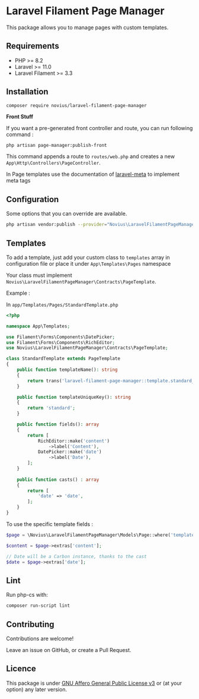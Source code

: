 # Laravel Filament Page Manager

This package allows you to manage pages with custom templates.

## Requirements

* PHP >= 8.2
* Laravel >= 11.0
* Laravel Filament >= 3.3

## Installation

```sh
composer require novius/laravel-filament-page-manager
```

**Front Stuff** 

If you want a pre-generated front controller and route, you can run following command :

```shell
php artisan page-manager:publish-front
``` 

This command appends a route to `routes/web.php` and creates a new `App\Http\Controllers\PageController`.

In Page templates use the documentation of [laravel-meta](https://github.com/novius/laravel-meta?tab=readme-ov-file#front) to implement meta tags

## Configuration

Some options that you can override are available.

```sh
php artisan vendor:publish --provider="Novius\LaravelFilamentPageManager\LaravelFilamentPageManagerServiceProvider" --tag="config"
```

## Templates

To add a template, just add your custom class to `templates` array in configuration file or place it under `App\Templates\Pages` namespace

Your class must implement `Novius\LaravelFilamentPageManager\Contracts\PageTemplate`.

Example : 

In `app/Templates/Pages/StandardTemplate.php`

```php
<?php

namespace App\Templates;

use Filament\Forms\Components\DatePicker;
use Filament\Forms\Components\RichEditor;
use Novius\LaravelFilamentPageManager\Contracts\PageTemplate;

class StandardTemplate extends PageTemplate
{
    public function templateName(): string
    {
        return trans('laravel-filament-page-manager::template.standard_template');
    }

    public function templateUniqueKey(): string
    {
        return 'standard';
    }

    public function fields(): array
    {
        return [
            RichEditor::make('content')
                ->label('Content'),
            DatePicker::make('date')
                ->label('Date'),
        ];
    }
    
    public function casts() : array
    {
        return [
            'date' => 'date',        
        ];
    }
}
``` 

To use the specific template fields :

```php
$page = \Novius\LaravelFilamentPageManager\Models\Page::where('template', 'standard')->first();

$content = $page->extras['content'];

// Date will be a Carbon instance, thanks to the cast
$date = $page->extras['date'];
```

## Lint

Run php-cs with:

```sh
composer run-script lint
```

## Contributing

Contributions are welcome!

Leave an issue on GitHub, or create a Pull Request.

## Licence

This package is under [GNU Affero General Public License v3](http://www.gnu.org/licenses/agpl-3.0.html) or (at your option) any later version.
